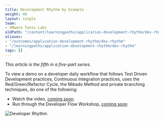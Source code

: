 ```yaml
---
title: Development Rhythm by Example
weight: 40
layout: single
team:
- VMware Tanzu Labs
oldPath: "/content/learningpaths/application-development-rhythm/dev-rhythm.md"
aliases:
- "/outcomes/application-development-rhythm/dev-rhythm"
- "/learningpaths/application-development-rhythm/dev-rhythm"
tags: []
---
```


*This article is the fifth in a five-part series.*

To view a demo on a developer daily workflow that follows Test Driven Development practices, Continuous Integration practices, uses the Red/Green/Refactor Cycle, the Mikado Method and private branching techniques, do one of the following:

- Watch the video, [coming soon](https://github.com/vmware-tanzu/tanzu-dev-portal/issues/1097).
- Run through the Developer Flow Workshop, [coming soon](https://github.com/vmware-tanzu/tanzu-dev-portal/issues/1098)

![Developer Rhythm](/images/outcomes/application-development-rhythm/developer-rhythm-programmer.jpg)
